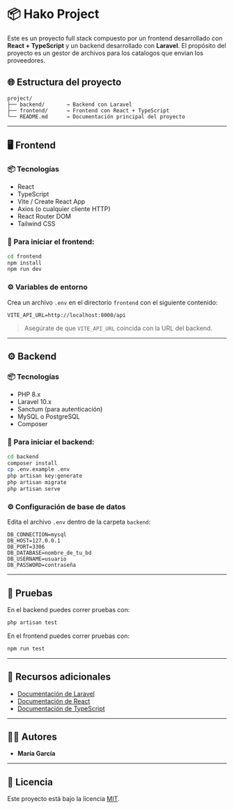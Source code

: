 # 📦 Hako Project

Este es un proyecto full stack compuesto por un frontend desarrollado con **React + TypeScript** y un backend desarrollado con **Laravel**. El propósito del proyecto es un gestor de archivos para los catalogos que envian los proveedores.

## 🌐 Estructura del proyecto

```
project/
├── backend/       → Backend con Laravel
├── frontend/      → Frontend con React + TypeScript
└── README.md      → Documentación principal del proyecto
```

---

## 🖥️ Frontend

### 📦 Tecnologías

- React
- TypeScript
- Vite / Create React App
- Axios (o cualquier cliente HTTP)
- React Router DOM
- Tailwind CSS

### 🚀 Para iniciar el frontend:

```bash
cd frontend
npm install
npm run dev
```

### ⚙️ Variables de entorno

Crea un archivo `.env` en el directorio `frontend` con el siguiente contenido:

```
VITE_API_URL=http://localhost:8000/api
```

> Asegúrate de que `VITE_API_URL` coincida con la URL del backend.

---

## ⚙️ Backend

### 📦 Tecnologías

- PHP 8.x
- Laravel 10.x
- Sanctum (para autenticación)
- MySQL o PostgreSQL
- Composer

### 🚀 Para iniciar el backend:

```bash
cd backend
composer install
cp .env.example .env
php artisan key:generate
php artisan migrate
php artisan serve
```

### ⚙️ Configuración de base de datos

Edita el archivo `.env` dentro de la carpeta `backend`:

```
DB_CONNECTION=mysql
DB_HOST=127.0.0.1
DB_PORT=3306
DB_DATABASE=nombre_de_tu_bd
DB_USERNAME=usuario
DB_PASSWORD=contraseña
```

---

## 🧪 Pruebas

En el backend puedes correr pruebas con:

```bash
php artisan test
```

En el frontend puedes correr pruebas con:

```bash
npm run test
```

---

## 📁 Recursos adicionales

- [Documentación de Laravel](https://laravel.com/docs)
- [Documentación de React](https://reactjs.org/)
- [Documentación de TypeScript](https://www.typescriptlang.org/docs/)

---

## 👩‍💻 Autores

- **María García**

---

## 📄 Licencia

Este proyecto está bajo la licencia [MIT](LICENSE).
